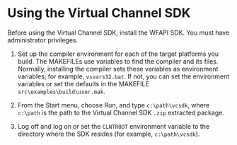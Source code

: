 # Using the Virtual Channel SDK

Before using the Virtual Channel SDK, install the WFAPI SDK. You must have administrator privileges.

1.  Set up the compiler environment for each of the target platforms you build. The MAKEFILEs use variables to find the compiler and its files. Normally, installing the compiler sets these variables as environment variables; for example, `vsvars32.bat`. If not, you can set the environment variables or set the defaults in the MAKEFILE `src\examples\build\user.mak`.

2.  From the Start menu, choose Run, and type `c:\path\vcsdk`,
    where `c:\path` is the path to the Virtual Channel SDK `.zip`
    extracted package.

3.  Log off and log on or set the `CLNTROOT` environment variable to the directory where the SDK resides (for example, `c:\path\vcsdk`).
